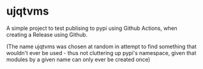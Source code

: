 # ujqtvms

A simple project to test publising to pypi using Github Actions, when
creating a Release using Github.

(The name ujqtvms was chosen at random in attempt to find something
that wouldn't ever be used - thus not cluttering up pypi's namespace,
given that modules by a given name can only ever be created once)
